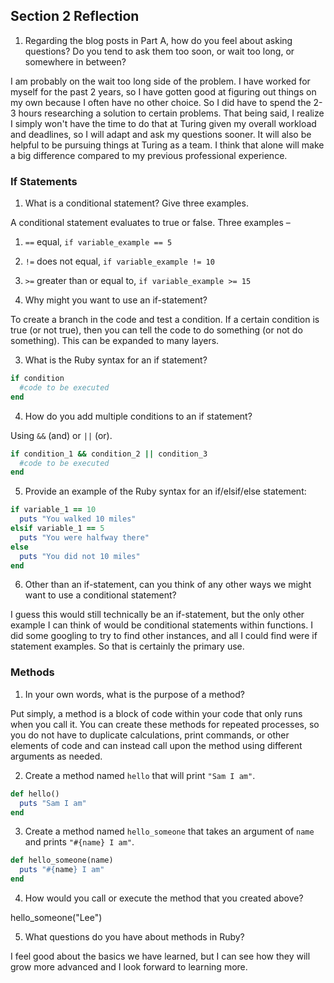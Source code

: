 ## Section 2 Reflection

1. Regarding the blog posts in Part A, how do you feel about asking questions? Do you tend to ask them too soon, or wait too long, or somewhere in between?

I am probably on the wait too long side of the problem. I have worked for myself for the past 2 years, so I have gotten good at figuring out things on my own because I often have no other choice. So I did have to spend the 2-3 hours researching a solution to certain problems. That being said, I realize I simply won't have the time to do that at Turing given my overall workload and deadlines, so I will adapt and ask my questions sooner. It will also be helpful to be pursuing things at Turing as a team. I think that alone will make a big difference compared to my previous professional experience.

### If Statements

1. What is a conditional statement? Give three examples.

A conditional statement evaluates to true or false. Three examples –
  1. `==` equal, `if variable_example == 5`
  2. `!=` does not equal, `if variable_example != 10`
  3. `>=` greater than or equal to, `if variable_example >= 15`

2. Why might you want to use an if-statement?

To create a branch in the code and test a condition. If a certain condition is true (or not true), then you can tell the code to do something (or not do something). This can be expanded to many layers.

3. What is the Ruby syntax for an if statement?

```Ruby
if condition
  #code to be executed
end
```

4. How do you add multiple conditions to an if statement?

Using `&&` (and) or `||` (or).

```Ruby
if condition_1 && condition_2 || condition_3
  #code to be executed
end
```

5. Provide an example of the Ruby syntax for an if/elsif/else statement:

```Ruby
if variable_1 == 10
  puts "You walked 10 miles"
elsif variable_1 == 5
  puts "You were halfway there"
else
  puts "You did not 10 miles"
end
```

6. Other than an if-statement, can you think of any other ways we might want to use a conditional statement?

I guess this would still technically be an if-statement, but the only other example I can think of would be conditional statements within functions. I did some googling to try to find other instances, and all I could find were if statement examples. So that is certainly the primary use.

### Methods

1. In your own words, what is the purpose of a method?

Put simply, a method is a block of code within your code that only runs when you call it. You can create these methods for repeated processes, so you do not have to duplicate calculations, print commands, or other elements of code and can instead call upon the method using different arguments as needed.

2. Create a method named `hello` that will print `"Sam I am"`.

```Ruby
def hello()
  puts "Sam I am"
end
```

3. Create a method named `hello_someone` that takes an argument of `name` and prints `"#{name} I am"`.

```Ruby
def hello_someone(name)
  puts "#{name} I am"
end
```

4. How would you call or execute the method that you created above?

hello_someone("Lee")

5. What questions do you have about methods in Ruby?

I feel good about the basics we have learned, but I can see how they will grow more advanced and I look forward to learning more. 
